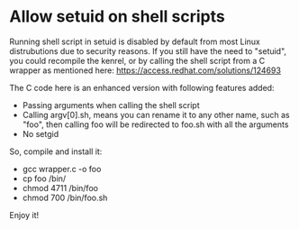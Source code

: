 # Allow setuid on shell scripts

Running shell script in setuid is disabled by default from most Linux distrubutions due to security reasons. If you still have the need to "setuid", you could recompile the kenrel, or by calling the shell script from a C wrapper as mentioned here: https://access.redhat.com/solutions/124693

The C code here is an enhanced version with following features added:
* Passing arguments when calling the shell script
* Calling argv[0].sh, means you can rename it to any other name, such as "foo", then calling foo will be redirected to foo.sh with all the arguments
* No setgid

So, compile and install it:
* gcc wrapper.c -o foo
* cp foo /bin/
* chmod 4711 /bin/foo
* chmod 700 /bin/foo.sh

Enjoy it!
